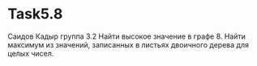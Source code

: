 # Task5.8
Саидов Кадыр группа 3.2
Найти высокое значение в графе
8.	Найти максимум из значений, записанных в листьях двоичного дерева для целых чисел.
